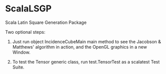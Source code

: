 # ScalaLSGP
Scala Latin Square Generation Package

Two optional steps:

1) Just run object IncidenceCubeMain main method to see the Jacobson & Matthews' algorithm in action, and the OpenGL graphics in a new Window.

2) To test the Tensor generic class, run test.TensorTest as a scalatest Test Suite.